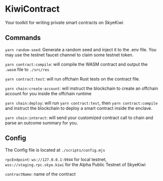 # KiwiContract 
Your toolkit for writing private smart contracts on SkyeKiwi

## Commands

`yarn random-seed`: Generate a random seed and inject it to the .env file. You may use the testnet faucet channel to claim some testnet token.

`yarn contract:compile`: will compile the WASM contract and output the `.wasm` file to `./src/res`

`yarn contract:test`: will run offchain Rust tests on the contract file. 

`yarn chain:create-account`: will instruct the blockchain to create an offchain account for you inside the offchain runtime 

`yarn chain:deploy`: will run `yarn contract:test`, then `yarn contract:compile` and instruct the blockchain to deploy a smart contract inside the enclave. 

`yarn chain:interact`: will send your customized contract call to chain and parse an outcome summary for you.

## Config 

The Config file is located at `./scripts/config.mjs`

`rpcEndpoint`: `ws://127.0.0.1:9944` for local testnet, `wss://staging.rpc.skye.kiwi` for the Alpha Public Testnet of SkyeKiwi

`contractName`: name of the contract

